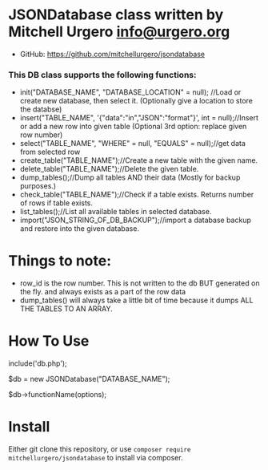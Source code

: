 JSONDatabase class written by Mitchell Urgero <info@urgero.org>
===============================================================
- GitHub: https://github.com/mitchellurgero/jsondatabase


### This DB class supports the following functions:

- init("DATABASE_NAME", "DATABASE_LOCATION" = null); //Load or create new database, then select it. (Optionally give a location to store the databse)
- insert("TABLE_NAME", '{"data":"in","JSON":"format"}', int = null);//Insert or add a new row into given table (Optional 3rd option: replace given row number) 
- select("TABLE_NAME", "WHERE" = null, "EQUALS" = null);//get data from selected row
- create_table("TABLE_NAME");//Create a new table with the given name.
- delete_table("TABLE_NAME");//Delete the given table.
- dump_tables();//Dump all tables AND their data (Mostly for backup purposes.)
- check_table("TABLE_NAME");//Check if a table exists. Returns number of rows if table exists.
- list_tables();//List all available tables in selected database.
- import("JSON_STRING_OF_DB_BACKUP");//import a database backup and restore into the given database.

Things to note:
===============
- row_id is the row number. This is not written to the db BUT generated on the fly. and always exists as a part of the row data
- dump_tables() will always take a little bit of time because it dumps ALL THE TABLES TO AN ARRAY.

How To Use
==========
include('db.php');

$db = new JSONDatabase("DATABASE_NAME");

$db->functionName(options);


Install 
=========

Either git clone this repository, or use `composer require mitchellurgero/jsondatabase` to install via composer.
